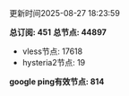 更新时间2025-08-27 18:23:59

**总订阅: 451**
**总节点: 44897**
- vless节点: 17618
- hysteria2节点: 19

**google ping有效节点: 814**
